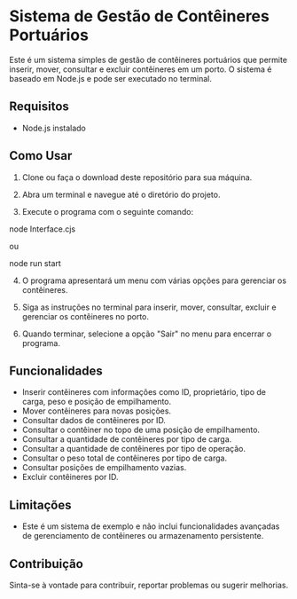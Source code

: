 # Sistema de Gestão de Contêineres Portuários

Este é um sistema simples de gestão de contêineres portuários que permite inserir, mover, consultar e excluir contêineres em um porto. O sistema é baseado em Node.js e pode ser executado no terminal.

## Requisitos

- Node.js instalado

## Como Usar

1. Clone ou faça o download deste repositório para sua máquina.

2. Abra um terminal e navegue até o diretório do projeto.

3. Execute o programa com o seguinte comando:

node Interface.cjs

ou

node run start

4. O programa apresentará um menu com várias opções para gerenciar os contêineres.

5. Siga as instruções no terminal para inserir, mover, consultar, excluir e gerenciar os contêineres no porto.

6. Quando terminar, selecione a opção "Sair" no menu para encerrar o programa.

## Funcionalidades

- Inserir contêineres com informações como ID, proprietário, tipo de carga, peso e posição de empilhamento.
- Mover contêineres para novas posições.
- Consultar dados de contêineres por ID.
- Consultar o contêiner no topo de uma posição de empilhamento.
- Consultar a quantidade de contêineres por tipo de carga.
- Consultar a quantidade de contêineres por tipo de operação.
- Consultar o peso total de contêineres por tipo de carga.
- Consultar posições de empilhamento vazias.
- Excluir contêineres por ID.

## Limitações

- Este é um sistema de exemplo e não inclui funcionalidades avançadas de gerenciamento de contêineres ou armazenamento persistente.

## Contribuição

Sinta-se à vontade para contribuir, reportar problemas ou sugerir melhorias.